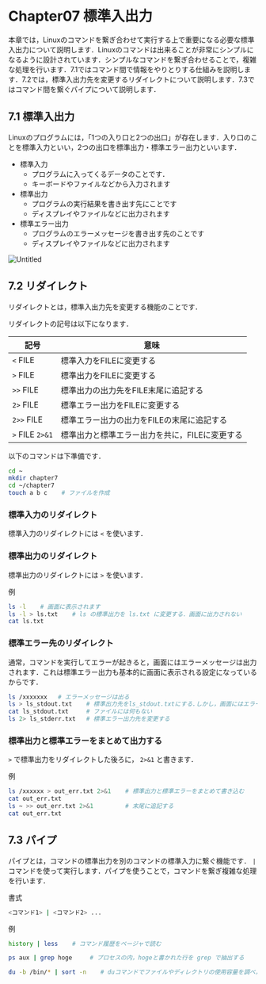# Chapter07 標準入出力

本章では，Linuxのコマンドを繋ぎ合わせて実行する上で重要になる必要な標準入出力について説明します．Linuxのコマンドは出来ることが非常にシンプルになるように設計されています．シンプルなコマンドを繋ぎ合わせることで，複雑な処理を行います．7.1ではコマンド間で情報をやりとりする仕組みを説明します．7.2では，標準入出力先を変更するリダイレクトについて説明します．7.3ではコマンド間を繋ぐパイプについて説明します．

## 7.1 標準入出力

Linuxのプログラムには，「1つの入り口と2つの出口」が存在します．入り口のことを標準入力といい，2つの出口を標準出力・標準エラー出力といいます．

- 標準入力
    - プログラムに入ってくるデータのことです．
    - キーボードやファイルなどから入力されます
- 標準出力
    - プログラムの実行結果を書き出す先にことです
    - ディスプレイやファイルなどに出力されます
- 標準エラー出力
    - プログラムのエラーメッセージを書き出す先のことです
    - ディスプレイやファイルなどに出力されます

![Untitled](https://prod-files-secure.s3.us-west-2.amazonaws.com/b1cb2bc0-1e3f-4944-95a7-e2023b1618bc/3659488c-a862-4713-8e42-a7bef5069d5e/Untitled.png)

## 7.2 リダイレクト

リダイレクトとは，標準入出力先を変更する機能のことです．

リダイレクトの記号は以下になります．

| 記号 | 意味 |
| --- | --- |
| `<` FILE | 標準入力をFILEに変更する |
| `>` FILE | 標準出力をFILEに変更する |
| `>>` FILE | 標準出力の出力先をFILE末尾に追記する |
| `2>` FILE | 標準エラー出力をFILEに変更する |
| `2>>` FILE | 標準エラー出力の出力をFILEの末尾に追記する |
| `>` FILE `2>&1`  | 標準出力と標準エラー出力を共に，FILEに変更する |

以下のコマンドは下準備です．

```bash
cd ~ 
mkdir chapter7
cd ~/chapter7
touch a b c    # ファイルを作成
```

### 標準入力のリダイレクト

標準入力のリダイレクトには `<` を使います．

### 標準出力のリダイレクト

標準出力のリダイレクトには `>` を使います．

例

```bash
ls -l    # 画面に表示されます
ls -l > ls.txt    # ls の標準出力を ls.txt に変更する．画面に出力されない
cat ls.txt
```

### 標準エラー先のリダイレクト

通常，コマンドを実行してエラーが起きると，画面にはエラーメッセージは出力されます．これは標準エラー出力も基本的に画面に表示される設定になっているからです．

```bash
ls /xxxxxxx   # エラーメッセージは出る
ls > ls_stdout.txt    # 標準出力先をls_stdout.txtにする.しかし，画面にはエラーが出る
cat ls_stdout.txt     # ファイルには何もない
ls 2> ls_stderr.txt   # 標準エラー出力先を変更する
```

### 標準出力と標準エラーをまとめて出力する

`>` で標準出力をリダイレクトした後ろに， `2>&1` と書きます．

例

```bash
ls /xxxxxx > out_err.txt 2>&1    # 標準出力と標準エラーをまとめて書き込む
cat out_err.txt
ls ~ >> out_err.txt 2>&1         # 末尾に追記する
cat out_err.txt
```

## 7.3 パイプ

パイプとは，コマンドの標準出力を別のコマンドの標準入力に繋ぐ機能です． `|` コマンドを使って実行します．パイプを使うことで，コマンドを繋ぎ複雑な処理を行います．

書式

```bash
<コマンド1> | <コマンド2> ...
```

例

```bash
history | less    # コマンド履歴をページャで読む

ps aux | grep hoge     # プロセスの内，hogeと書かれた行を grep で抽出する

du -b /bin/* | sort -n    # duコマンドでファイルやディレクトリの使用容量を調べ，数値順にソートする
```